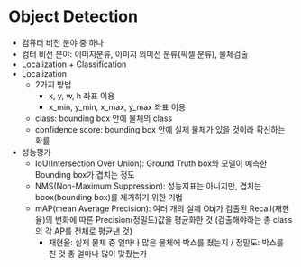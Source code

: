 # Object Detection
- 컴퓨터 비전 분야 중 하나
- 컴터 비전 분야: 이미지분류, 이미지 의미전 분류(픽셀 분류), 물체검출
- Localization + Classification
- Localization
  - 2가지 방법
    - x, y, w, h 좌표 이용
    - x_min, y_min, x_max, y_max 좌표 이용
  - class: bounding box 안에 물체의 class
  - confidence score: bounding box 안에 실제 물체가 있을 것이라 확신하는 확률
- 성능평가
  - IoU(Intersection Over Union): Ground Truth box와 모델이 예측한 Bounding box가 겹치는 정도
  - NMS(Non-Maximum Suppression): 성능지표는 아니지만, 겹치는 bbox(bounding box)를 제거하기 위한 기법
  - mAP(mean Average Precision): 여러 개의 실제 Obj가 검출된 Recall(재현율)의 변화에 따른 Precision(정밀도)값을 평균화한 것 (검출해야하는 총 class의 각 AP를 전체로 평균낸 것)
    - 재현율: 실제 물체 중 얼마나 많은 물체에 박스를 쳤는지 / 정밀도: 박스를 친 것 중 얼마나 많이 맞췄는가
